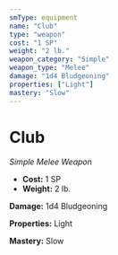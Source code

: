 ```yaml
---
smType: equipment
name: "Club"
type: "weapon"
cost: "1 SP"
weight: "2 lb."
weapon_category: "Simple"
weapon_type: "Melee"
damage: "1d4 Bludgeoning"
properties: ["Light"]
mastery: "Slow"
---
```


# Club
*Simple Melee Weapon*

- **Cost:** 1 SP
- **Weight:** 2 lb.

**Damage:** 1d4 Bludgeoning

**Properties:** Light

**Mastery:** Slow
